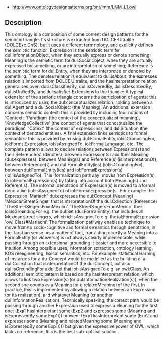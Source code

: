 
- http://www.ontologydesignpatterns.org/ont/lmm/LMM_L1.owl

## Description

This ontology is a composition of some content design patterns for the semiotic triangle. Its structure is extracted from DOLCE-Ultralite (DOLCE+c.DnS), but it uses a different terminology, and explicitly defines the semiotic function: Expression is the semiotic term for dul:InformationObject, when they actually express or denote something; Meaning is the semiotic term for dul:SocialObject, when they are actually expressed by something, or are interpretation of something; Reference is the semiotic term for dul:Entity, when they are interpreted or denoted by something. The denotes relation is equivalent to dul:isAbout, the expresses relation is imported from DOLCE Ultralite, and the hasInterpretation relation generalizes over: dul:isClassifiedBy, dul:isCoveredBy, dul:isDescribedBy, dul:isUnifiedBy, and dul:satisfies Extensions to the triangle: A typical extension of the semiotic triangle concerns the participation of agents: this is introduced by using the dul:conceptualizes relation, holding between a dul:Agent and a dul:SocialObject (the Meaning). An additional extension concerns semiotic context: this is provided by including four notions of 'Context': 'Paradigm' (the context of the conceptualized meaning), 'KnowledgeCollective' (the context of agents that conceptualize the paradigm), 'Cotext' (the context of expressions), and dul:Situation (the context of denoted entities). A final extension links semiotics to formal semantics: this is provided by reusing dul:FormalEntity, iol:isGroundingFor, iol:FormalExpression, iol:isAssignedTo, iol:FormalLanguage, etc. The complete pattern allows to declare relations between Expression(s) and their Reference(s) (denotes), between Expression(s) and their Meaning (dul:expresses), between Meaning(s) and Reference(s) (isInterpretationOf), between Reference(s) and dul:FormalEntity(ies) (iol:isGroundingFor), between dul:FormalEntity(ies) and iol:FormalExpression(s) (iol:isAssignedTo). This 'formalization pathway' moves from Expression(s) to iol:FormalExpression(s) by taking into account both Meaning(s) and Referent(s). The informal denotation of Expression(s) is moved to a formal denotation (iol:isAssignedTo) of iol:FormalExpression(s). For example: the Expression 'Mariachi' dul:expresses the dul:Concept (Meaning) 'MexicanStreetSinger' that isInterpretationOf the dul:Collection (Reference) 'TheStreetSingersFromMexico'. 'TheStreetSingersFromMexico' then iol:isGroundingFor e.g. the dul:Set (dul:FormalEntity) that includes all Mexican street singers, which iol:isAssignedTo e.g. the iol:FormalExpression 'owl:Class#Mariachi'. The formalization pathway enables a technique to move from/to socio-cognitive and formal semantics through denotation, in the Tarskian sense. As a matter of fact, translating directly a Meaning into a FormalEntity (or viceversa) is not always clearly implementable, while passing through an extensional grounding is easier and more accessible to intuition. Among possible uses, information extraction, ontology learning, KOS reengineering, lexical semantics, etc. For example, statistical learning of instances for a dul:Concept would be modelled as the building of a dul:Collection that isInterpretationOf the dul:Concept, but also dul:isGroundingFor a dul:Set that iol:isAssignedTo e.g. an owl:Class. An additional semiotic pattern is based on the hasInterpretant relation, which allows to link two Expression(s) (or dul:InformationRealization(s)), when the second one counts as a Meaning (or a relatedMeaning) of the first. In practice, this is implemented by allowing a relation between an Expression (or its realization), and whatever Meaning (or another dul:InformationRealization). Technically speaking, the correct path would be passing through another Expression used to express a Meaning for the first one: (Exp1 hasInterpretant some (Exp2 and expresses some (Meaning and isExpressedBy some Exp1))) or even: (Exp1 hasInterpretant some (Exp2 and expresses some (Meaning and relatedMeaning some (Meaning and isExpressedBy some Exp1)))) but given the expressive power of OWL, which lacks co-reference, this is the best sub-optimal solution.